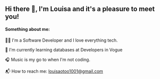 ## Hi there 👋, I'm Louisa and it's a pleasure to meet you! 

 #### Something about me:
👩‍🎓 I'm a Software Developer and I love everything tech. 

🌱 I'm currently learning databases at Developers in Vogue

🎧 Music is my go to when I'm not coding.

📬 How to reach me: louisaotoo1001@gmail.com

<!---
Louisa-Otoo/Louisa-Otoo is a ✨ special ✨ repository because its `README.md` (this file) appears on your GitHub profile.
You can click the Preview link to take a look at your changes.
--->
